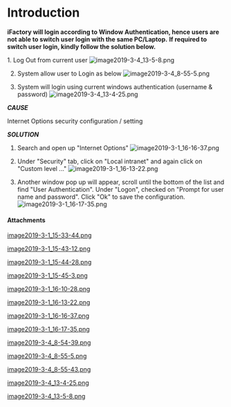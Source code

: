 # Introduction

**iFactory will login according to Window Authentication, hence users are not able to switch user login with the same PC/Laptop.** 
**If required to switch user login, kindly follow the solution below.** 

1. Log Out from current user
![image2019-3-4_13-5-8.png](/.attachments/44761572.png)


2. System allow user to Login as below
![image2019-3-4_8-55-5.png](/.attachments/44761556.png)


3. System will login using current windows authentication (username & password)
![image2019-3-4_13-4-25.png](/.attachments/44761571.png)




***CAUSE***  

Internet Options security configuration / setting

***SOLUTION***  
1. Search and open up "Internet Options"
![image2019-3-1_16-16-37.png](/.attachments/44761543.png)


2. Under "Security" tab, click on "Local intranet" and again click on "Custom level ..."
![image2019-3-1_16-13-22.png](/.attachments/44761542.png)


3. Another window pop up will appear, scroll until the bottom of the list and find "User Authentication". Under "Logon", checked on "Prompt for user name and password". Click "Ok" to save the configuration.
![image2019-3-1_16-17-35.png](/.attachments/44761544.png)





#### Attachments

[image2019-3-1_15-33-44.png](/.attachments/44761537.png)
[image2019-3-1_15-43-12.png](/.attachments/44761538.png)
[image2019-3-1_15-44-28.png](/.attachments/44761539.png)
[image2019-3-1_15-45-3.png](/.attachments/44761540.png)
[image2019-3-1_16-10-28.png](/.attachments/44761541.png)
[image2019-3-1_16-13-22.png](/.attachments/44761542.png)
[image2019-3-1_16-16-37.png](/.attachments/44761543.png)
[image2019-3-1_16-17-35.png](/.attachments/44761544.png)
[image2019-3-4_8-54-39.png](/.attachments/44761555.png)
[image2019-3-4_8-55-5.png](/.attachments/44761556.png)
[image2019-3-4_8-55-43.png](/.attachments/44761557.png)
[image2019-3-4_13-4-25.png](/.attachments/44761571.png)
[image2019-3-4_13-5-8.png](/.attachments/44761572.png)
